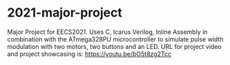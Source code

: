 # 2021-major-project
 Major Project for EECS2021. Uses C, Icarus Verilog, Inline Assembly in combination with the ATmega328PU microcontroller to simulate pulse width modulation with two motors, two buttons and an LED. 
 URL for project video and project showcasing is: https://youtu.be/bO5t8zg2Tcc 